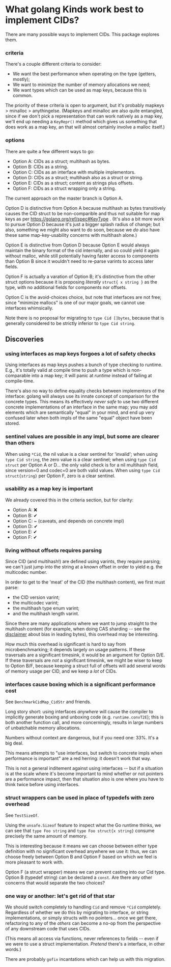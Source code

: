 What golang Kinds work best to implement CIDs?
==============================================

There are many possible ways to implement CIDs.  This package explores them.

### criteria

There's a couple different criteria to consider:

- We want the best performance when operating on the type (getters, mostly);
- We want to minimize the number of memory allocations we need;
- We want types which can be used as map keys, because this is common.

The priority of these criteria is open to argument, but it's probably
mapkeys > minalloc > anythingelse.
(Mapkeys and minalloc are also quite entangled, since if we don't pick a
representation that can work natively as a map key, we'll end up needing
a `KeyRepr()` method which gives us something that does work as a map key,
an that will almost certainly involve a malloc itself.)

### options

There are quite a few different ways to go:

- Option A: CIDs as a struct; multihash as bytes.
- Option B: CIDs as a string.
- Option C: CIDs as an interface with multiple implementors.
- Option D: CIDs as a struct; multihash also as a struct or string.
- Option E: CIDs as a struct; content as strings plus offsets.
- Option F: CIDs as a struct wrapping only a string.

The current approach on the master branch is Option A.

Option D is distinctive from Option A because multihash as bytes transitively
causes the CID struct to be non-comparible and thus not suitable for map keys
as per https://golang.org/ref/spec#KeyType .  (It's also a bit more work to
pursue Option D because it's just a bigger splash radius of change; but also,
something we might also want to do soon, because we *do* also have these same
map-key-usability concerns with multihash alone.)

Option E is distinctive from Option D because Option E would always maintain
the binary format of the cid internally, and so could yield it again without
malloc, while still potentially having faster access to components than
Option B since it wouldn't need to re-parse varints to access later fields.

Option F is actually a varation of Option B; it's distinctive from the other
struct options because it is proposing *literally* `struct{ x string }` as
the type, with no additional fields for components nor offsets.

Option C is the avoid-choices choice, but note that interfaces are not free;
since "minimize mallocs" is one of our major goals, we cannot use interfaces
whimsically.

Note there is no proposal for migrating to `type Cid []bytes`, because that
is generally considered to be strictly inferior to `type Cid string`.


Discoveries
-----------

### using interfaces as map keys forgoes a lot of safety checks

Using interfaces as map keys pushes a bunch of type checking to runtime.
E.g., it's totally valid at compile time to push a type which is non-comparable
into a map key; it will panic at *runtime* instead of failing at compile-time.

There's also no way to define equality checks between implementors of the
interface: golang will always use its innate concept of comparison for the
concrete types.  This means its effectively *never safe* to use two different
concrete implementations of an interface in the same map; you may add elements
which are semantically "equal" in your mind, and end up very confused later
when both impls of the same "equal" object have been stored.

### sentinel values are possible in any impl, but some are clearer than others

When using `*Cid`, the nil value is a clear sentinel for 'invalid';
when using `type Cid string`, the zero value is a clear sentinel;
when using `type Cid struct` per Option A or D... the only valid check is
for a nil multihash field, since version=0 and codec=0 are both valid values.
When using `type Cid struct{string}` per Option F, zero is a clear sentinel.

### usability as a map key is important

We already covered this in the criteria section, but for clarity:

- Option A: ❌
- Option B: ✔
- Option C: ~ (caveats, and depends on concrete impl)
- Option D: ✔
- Option E: ✔
- Option F: ✔

### living without offsets requires parsing

Since CID (and multihash!) are defined using varints, they require parsing;
we can't just jump into the string at a known offset in order to yield e.g.
the multicodec number.

In order to get to the 'meat' of the CID (the multihash content), we first
must parse:

- the CID version varint;
- the multicodec varint;
- the multihash type enum varint;
- and the multihash length varint.

Since there are many applications where we want to jump straight to the
multihash content (for example, when doing CAS sharding -- see the
[disclaimer](https://github.com/multiformats/multihash#disclaimers) about
bias in leading bytes), this overhead may be interesting.

How much this overhead is significant is hard to say from microbenchmarking;
it depends largely on usage patterns. If these traversals are a significant
timesink, it would be an argument for Option D/E.
If these traversals are *not* a significant timesink, we might be wiser
to keep to Option B/F, because keeping a struct full of offsets will add several
words of memory usage per CID, and we keep a *lot* of CIDs.

### interfaces cause boxing which is a significant performance cost

See `BenchmarkCidMap_CidStr` and friends.

Long story short: using interfaces *anywhere* will cause the compiler to
implicitly generate boxing and unboxing code (e.g. `runtime.convT2E`);
this is both another function call, and more concerningly, results in
large numbers of unbatchable memory allocations.

Numbers without context are dangerous, but if you need one: 33%.
It's a big deal.

This means attempts to "use interfaces, but switch to concrete impls when
performance is important" are a red herring: it doesn't work that way.

This is not a general inditement against using interfaces -- but
if a situation is at the scale where it's become important to mind whether
or not pointers are a performance impact, then that situation also
is one where you have to think twice before using interfaces.

### struct wrappers can be used in place of typedefs with zero overhead

See `TestSizeOf`.

Using the `unsafe.Sizeof` feature to inspect what the Go runtime thinks,
we can see that `type Foo string` and `type Foo struct{x string}` consume
precisely the same amount of memory.

This is interesting because it means we can choose between either
type definition with no significant overhead anywhere we use it:
thus, we can choose freely between Option B and Option F based on which
we feel is more pleasant to work with.

Option F (a struct wrapper) means we can prevent casting into our Cid type.
Option B (typedef string) can be declared a `const`.
Are there any other concerns that would separate the two choices?

### one way or another: let's get rid of that star

We should switch completely to handling `Cid` and remove `*Cid` completely.
Regardless of whether we do this by migrating to interface, or string
implementations, or simply structs with no pointers... once we get there,
refactoring to any of the *others* can become a no-op from the perspective
of any downstream code that uses CIDs.

(This means all access via functions, never references to fields -- even if
we were to use a struct implementation.  *Pretend* there's a interface,
in other words.)

There are probably `gofix` incantations which can help us with this migration.
